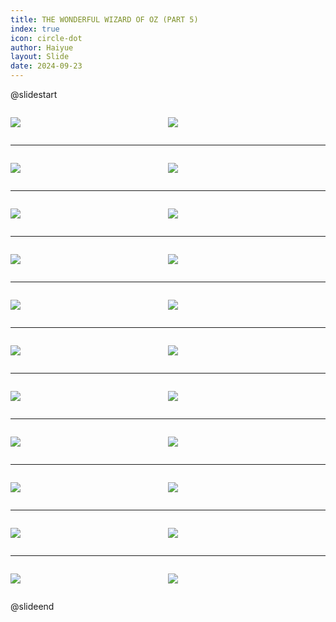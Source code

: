 ```yaml
---
title: THE WONDERFUL WIZARD OF OZ (PART 5)
index: true
icon: circle-dot
author: Haiyue
layout: Slide
date: 2024-09-23
---
```

 
@slidestart

<div style="display:flex">
<div style="flex:1">

![](/reading/english/Level-X/THE%20WONDERFUL%20WIZARD%20OF%20OZ%20(PART%205)/001.webp)
</div>
<div style="flex:1">

![](/reading/english/Level-X/THE%20WONDERFUL%20WIZARD%20OF%20OZ%20(PART%205)/002.webp)
</div>
</div>

---

<div style="display:flex">
<div style="flex:1">

![](/reading/english/Level-X/THE%20WONDERFUL%20WIZARD%20OF%20OZ%20(PART%205)/003.webp)
</div>
<div style="flex:1">

![](/reading/english/Level-X/THE%20WONDERFUL%20WIZARD%20OF%20OZ%20(PART%205)/004.webp)
</div>
</div>

---

<div style="display:flex">
<div style="flex:1">

![](/reading/english/Level-X/THE%20WONDERFUL%20WIZARD%20OF%20OZ%20(PART%205)/005.webp)
</div>
<div style="flex:1">

![](/reading/english/Level-X/THE%20WONDERFUL%20WIZARD%20OF%20OZ%20(PART%205)/006.webp)
</div>
</div>

---

<div style="display:flex">
<div style="flex:1">

![](/reading/english/Level-X/THE%20WONDERFUL%20WIZARD%20OF%20OZ%20(PART%205)/007.webp)
</div>
<div style="flex:1">

![](/reading/english/Level-X/THE%20WONDERFUL%20WIZARD%20OF%20OZ%20(PART%205)/008.webp)
</div>
</div>

---

<div style="display:flex">
<div style="flex:1">

![](/reading/english/Level-X/THE%20WONDERFUL%20WIZARD%20OF%20OZ%20(PART%205)/009.webp)
</div>
<div style="flex:1">

![](/reading/english/Level-X/THE%20WONDERFUL%20WIZARD%20OF%20OZ%20(PART%205)/010.webp)
</div>
</div>

---

<div style="display:flex">
<div style="flex:1">

![](/reading/english/Level-X/THE%20WONDERFUL%20WIZARD%20OF%20OZ%20(PART%205)/011.webp)
</div>
<div style="flex:1">

![](/reading/english/Level-X/THE%20WONDERFUL%20WIZARD%20OF%20OZ%20(PART%205)/012.webp)
</div>
</div>

---

<div style="display:flex">
<div style="flex:1">

![](/reading/english/Level-X/THE%20WONDERFUL%20WIZARD%20OF%20OZ%20(PART%205)/013.webp)
</div>
<div style="flex:1">

![](/reading/english/Level-X/THE%20WONDERFUL%20WIZARD%20OF%20OZ%20(PART%205)/014.webp)
</div>
</div>

---

<div style="display:flex">
<div style="flex:1">

![](/reading/english/Level-X/THE%20WONDERFUL%20WIZARD%20OF%20OZ%20(PART%205)/015.webp)
</div>
<div style="flex:1">

![](/reading/english/Level-X/THE%20WONDERFUL%20WIZARD%20OF%20OZ%20(PART%205)/016.webp)
</div>
</div>

---

<div style="display:flex">
<div style="flex:1">

![](/reading/english/Level-X/THE%20WONDERFUL%20WIZARD%20OF%20OZ%20(PART%205)/017.webp)
</div>
<div style="flex:1">

![](/reading/english/Level-X/THE%20WONDERFUL%20WIZARD%20OF%20OZ%20(PART%205)/018.webp)
</div>
</div>

---

<div style="display:flex">
<div style="flex:1">

![](/reading/english/Level-X/THE%20WONDERFUL%20WIZARD%20OF%20OZ%20(PART%205)/019.webp)
</div>
<div style="flex:1">

![](/reading/english/Level-X/THE%20WONDERFUL%20WIZARD%20OF%20OZ%20(PART%205)/020.webp)
</div>
</div>

---

<div style="display:flex">
<div style="flex:1">

![](/reading/english/Level-X/THE%20WONDERFUL%20WIZARD%20OF%20OZ%20(PART%205)/021.webp)
</div>
<div style="flex:1">

![](/reading/english/Level-X/THE%20WONDERFUL%20WIZARD%20OF%20OZ%20(PART%205)/022.webp)
</div>
</div>

@slideend